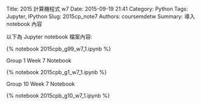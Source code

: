 Title: 2015 計算機程式  w7
Date: 2015-09-19 21:41
Category: Python
Tags: Jupyter, IPython
Slug: 2015cp_note7
Authors: coursemdetw
Summary: 導入 notebook 內容

以下為 Jupyter notebook 檔案內容:

{% notebook 2015cpb_g99_w7_1.ipynb %}

Group 1 Week 7 Notebook

{% notebook 2015cpb_g1_w7_1.ipynb %}

Group 10 Week 7 Notebook

{% notebook 2015cpb_g10_w7_1.ipynb %}





